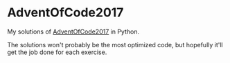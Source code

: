 # AdventOfCode2017

My solutions of [AdventOfCode2017](http://adventofcode.com) in Python.

The solutions won't probably be the most optimized code, but hopefully it'll get the job done for each exercise.
